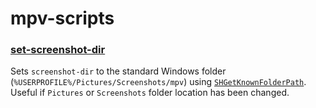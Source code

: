 # mpv-scripts

### [set-screenshot-dir](set-screenshot-dir.lua)
Sets `screenshot-dir` to the standard Windows folder (`%USERPROFILE%/Pictures/Screenshots/mpv`) using [`SHGetKnownFolderPath`](https://learn.microsoft.com/en-us/windows/win32/api/shlobj_core/nf-shlobj_core-shgetknownfolderpath). Useful if `Pictures` or `Screenshots` folder location has been changed.
